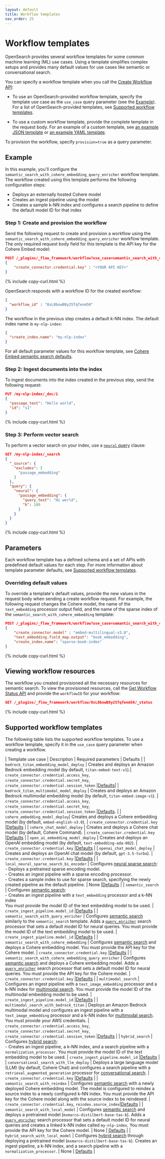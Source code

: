 ```yaml
---
layout: default
title: Workflow templates
nav_order: 25
---
```


# Workflow templates

OpenSearch provides several workflow templates for some common machine learning (ML) use cases. Using a template simplifies complex setups and provides many default values for use cases like semantic or conversational search. 

You can specify a workflow template when you call the [Create Workflow API]({{site.url}}{{site.baseurl}}/automating-configurations/api/create-workflow/):

- To use an OpenSearch-provided workflow template, specify the template use case as the `use_case` query parameter (see the [Example](#example)). For a list of OpenSearch-provided templates, see [Supported workflow templates](#supported-workflow-templates).

- To use a custom workflow template, provide the complete template in the request body. For an example of a custom template, see [an example JSON template]({{site.url}}{{site.baseurl}}/automating-configurations/api/create-workflow/#example-request-register-and-deploy-a-remote-model-json) or [an example YAML template]({{site.url}}{{site.baseurl}}/automating-configurations/api/create-workflow/#example-request-register-and-deploy-an-externally-hosted-model-yaml). 

To provision the workflow, specify `provision=true` as a query parameter. 

## Example

In this example, you'll configure the `semantic_search_with_cohere_embedding_query_enricher` workflow template. The workflow created using this template performs the following configuration steps:

- Deploys an externally hosted Cohere model
- Creates an ingest pipeline using the model
- Creates a sample k-NN index and configures a search pipeline to define the default model ID for that index

### Step 1: Create and provision the workflow

Send the following request to create and provision a workflow using the `semantic_search_with_cohere_embedding_query_enricher` workflow template. The only required request body field for this template is the API key for the Cohere Embed model:

```json
POST /_plugins/_flow_framework/workflow?use_case=semantic_search_with_cohere_embedding_query_enricher&provision=true
{
    "create_connector.credential.key" : "<YOUR API KEY>"
}
```
{% include copy-curl.html %}

OpenSearch responds with a workflow ID for the created workflow:

```json
{
  "workflow_id" : "8xL8bowB8y25Tqfenm50"
}
```

The workflow in the previous step creates a default k-NN index. The default index name is `my-nlp-index`:

```json
{
  "create_index.name": "my-nlp-index"
}
```

For all default parameter values for this workflow template, see [Cohere Embed semantic search defaults](https://github.com/opensearch-project/flow-framework/blob/2.13/src/main/resources/defaults/cohere-embedding-semantic-search-defaults.json).

### Step 2: Ingest documents into the index 

To ingest documents into the index created in the previous step, send the following request:

```json
PUT /my-nlp-index/_doc/1
{
  "passage_text": "Hello world",
  "id": "s1"
}
```
{% include copy-curl.html %}

### Step 3: Perform vector search

To perform a vector search on your index, use a [`neural` query]({{site.url}}{{site.baseurl}}/query-dsl/specialized/neural/) clause:

```json
GET /my-nlp-index/_search
{
  "_source": {
    "excludes": [
      "passage_embedding"
    ]
  },
  "query": {
    "neural": {
      "passage_embedding": {
        "query_text": "Hi world",
        "k": 100
      }
    }
  }
}
```
{% include copy-curl.html %}

## Parameters

Each workflow template has a defined schema and a set of APIs with predefined default values for each step. For more information about template parameter defaults, see [Supported workflow templates](#supported-workflow-templates).

### Overriding default values

To override a template's default values, provide the new values in the request body when sending a create workflow request. For example, the following request changes the Cohere model, the name of the `text_embedding` processor output field, and the name of the sparse index of the `semantic_search_with_cohere_embedding` template:

```json
POST /_plugins/_flow_framework/workflow?use_case=semantic_search_with_cohere_embedding
{
    "create_connector.model" : "embed-multilingual-v3.0",
    "text_embedding.field_map.output": "book_embedding",
    "create_index.name": "sparse-book-index"
}
```
{% include copy-curl.html %}

## Viewing workflow resources

The workflow you created provisioned all the necessary resources for semantic search. To view the provisioned resources, call the [Get Workflow Status API]({{site.url}}{{site.baseurl}}/automating-configurations/api/get-workflow-status/) and provide the `workflowID` for your workflow:

```json
GET /_plugins/_flow_framework/workflow/8xL8bowB8y25Tqfenm50/_status
```
{% include copy-curl.html %}

## Supported workflow templates

The following table lists the supported workflow templates. To use a workflow template, specify it in the `use_case` query parameter when creating a workflow.

| Template use case  | Description | Required parameters | Defaults |
| `bedrock_titan_embedding_model_deploy`  | Creates and deploys an Amazon Bedrock embedding model (by default, `titan-embed-text-v1`).| `create_connector.credential.access_key`, `create_connector.credential.secret_key`, `create_connector.credential.session_token` |[Defaults](https://github.com/opensearch-project/flow-framework/blob/2.13/src/main/resources/defaults/bedrock-titan-embedding-defaults.json)|
| `bedrock_titan_multimodal_model_deploy` | Creates and deploys an Amazon Bedrock multimodal embedding model (by default, `titan-embed-image-v1`).  | `create_connector.credential.access_key`, `create_connector.credential.secret_key`, `create_connector.credential.session_token` |[Defaults](https://github.com/opensearch-project/flow-framework/blob/2.13/src/main/resources/defaults/bedrock-titan-multimodal-defaults.json). |
| `cohere_embedding_model_deploy`| Creates and deploys a Cohere embedding model (by default, `embed-english-v3.0`).   | `create_connector.credential.key`         |[Defaults](https://github.com/opensearch-project/flow-framework/blob/2.13/src/main/resources/defaults/cohere-embedding-defaults.json)                  |
| `cohere_chat_model_deploy` | Creates and deploys a Cohere chat model (by default, Cohere Command).     | `create_connector.credential.key`         |[Defaults](https://github.com/opensearch-project/flow-framework/blob/2.13/src/main/resources/defaults/cohere-chat-defaults.json)                  |
| `open_ai_embedding_model_deploy` | Creates and deploys an OpenAI embedding model (by default, `text-embedding-ada-002`).  | `create_connector.credential.key`         |[Defaults](https://github.com/opensearch-project/flow-framework/blob/2.13/src/main/resources/defaults/openai-embedding-defaults.json)                  |
| `openai_chat_model_deploy`  | Creates and deploys an OpenAI chat model (by default, `gpt-3.5-turbo`).   | `create_connector.credential.key`         |[Defaults](https://github.com/opensearch-project/flow-framework/blob/2.13/src/main/resources/defaults/openai-chat-defaults.json)                  |
| `local_neural_sparse_search_bi_encoder`  | Configures [neural sparse search]({{site.url}}{{site.baseurl}}/search-plugins/neural-sparse-search/): <br> - Deploys a pretrained sparse encoding model.<br> - Creates an ingest pipeline with a sparse encoding processor. <br> - Creates a sample index to use for sparse search, specifying the newly created pipeline as the default pipeline.  | None            |[Defaults](https://github.com/opensearch-project/flow-framework/blob/2.13/src/main/resources/defaults/local-sparse-search-biencoder-defaults.json)                  |
| `semantic_search`                                      | Configures [semantic search]({{site.url}}{{site.baseurl}}/search-plugins/semantic-search/): <br> - Creates an ingest pipeline with a `text_embedding` processor and a k-NN index <br> You must provide the model ID of the text embedding model to be used. | `create_ingest_pipeline.model_id`        |[Defaults](https://github.com/opensearch-project/flow-framework/blob/2.13/src/main/resources/defaults/semantic-search-defaults.json)                  |
| `semantic_search_with_query_enricher` | Configures [semantic search]({{site.url}}{{site.baseurl}}/search-plugins/semantic-search/) similarly to the `semantic_search` template. Adds a [`query_enricher`]({{site.url}}{{site.baseurl}}/search-plugins/search-pipelines/neural-query-enricher/) search processor that sets a default model ID for neural queries. You must provide the model ID of the text embedding model to be used. | `create_ingest_pipeline.model_id`        |[Defaults](https://github.com/opensearch-project/flow-framework/blob/2.13/src/main/resources/defaults/semantic-search-query-enricher-defaults.json)                  |
| `semantic_search_with_cohere_embedding` | Configures [semantic search]({{site.url}}{{site.baseurl}}/search-plugins/semantic-search/) and deploys a Cohere embedding model. You must provide the API key for the Cohere model.  | `create_connector.credential.key`         |[Defaults](https://github.com/opensearch-project/flow-framework/blob/2.13/src/main/resources/defaults/cohere-embedding-semantic-search-defaults.json)                  |
| `semantic_search_with_cohere_embedding_query_enricher` | Configures [semantic search]({{site.url}}{{site.baseurl}}/search-plugins/semantic-search/) and deploys a Cohere embedding model. Adds a [`query_enricher`]({{site.url}}{{site.baseurl}}/search-plugins/search-pipelines/neural-query-enricher/) search processor that sets a default model ID for neural queries. You must provide the API key for the Cohere model.  | `create_connector.credential.key`         |[Defaults](https://github.com/opensearch-project/flow-framework/blob/2.13/src/main/resources/defaults/cohere-embedding-semantic-search-with-query-enricher-defaults.json)                  |
| `multimodal_search`  | Configures an ingest pipeline with a `text_image_embedding` processor and a k-NN index for [multimodal search]({{site.url}}{{site.baseurl}}/search-plugins/multimodal-search/). You must provide the model ID of the multimodal embedding model to be used. | `create_ingest_pipeline.model_id`       |[Defaults](https://github.com/opensearch-project/flow-framework/blob/2.13/src/main/resources/defaults/multi-modal-search-defaults.json)                  |
| `multimodal_search_with_bedrock_titan`    | Deploys an Amazon Bedrock multimodal model and configures an ingest pipeline with a `text_image_embedding` processor and a k-NN index for [multimodal search]({{site.url}}{{site.baseurl}}/search-plugins/multimodal-search/). You must provide your AWS credentials. | `create_connector.credential.access_key`, `create_connector.credential.secret_key`, `create_connector.credential.session_token` |[Defaults](https://github.com/opensearch-project/flow-framework/blob/2.13/src/main/resources/defaults/multimodal-search-bedrock-titan-defaults.json)                  |
| `hybrid_search`  | Configures [hybrid search]({{site.url}}{{site.baseurl}}/search-plugins/hybrid-search/): <br> - Creates an ingest pipeline, a k-NN index, and a search pipeline with a `normalization_processor`. You must provide the model ID of the text embedding model to be used. | `create_ingest_pipeline.model_id`        |[Defaults](https://github.com/opensearch-project/flow-framework/blob/2.13/src/main/resources/defaults/hybrid-search-defaults.json)                  |
| `conversational_search_with_llm_deploy`  | Deploys a large language model (LLM) (by default, Cohere Chat) and configures a search pipeline with a `retrieval_augmented_generation` processor for [conversational search]({{site.url}}{{site.baseurl}}/search-plugins/conversational-search/).  | `create_connector.credential.key`  |[Defaults](https://github.com/opensearch-project/flow-framework/blob/2.13/src/main/resources/defaults/conversational-search-defaults.json) |
| `semantic_search_with_reindex`  | Configures [semantic search]({{site.url}}{{site.baseurl}}/search-plugins/semantic-search/) with a newly deployed Cohere embedding model. The model is configured to reindex a source index to a newly configured k-NN index. You must provide the API key for the Cohere model along with the source index to be reindexed. | `create_connector.credential.key`, `reindex.source_index`|[Defaults](https://github.com/opensearch-project/flow-framework/blob/main/src/main/resources/defaults/semantic-search-with-reindex-defaults.json) |
| `semantic_search_with_local_model`  | Configures [semantic search]({{site.url}}{{site.baseurl}}/search-plugins/semantic-search/) and deploys a pretrained model (`msmarco-distilbert-base-tas-b`). Adds a [`query_enricher`]({{site.url}}{{site.baseurl}}/search-plugins/search-pipelines/neural-query-enricher/) search processor that sets a default model ID for neural queries and creates a linked k-NN index called `my-nlp-index`. You must provide the API key for the Cohere model.  | None  | [Defaults](https://github.com/opensearch-project/flow-framework/blob/main/src/main/resources/defaults/semantic-search-with-local-model-defaults.json) |
| `hybrid_search_with_local_model`  | Configures [hybrid search]({{site.url}}{{site.baseurl}}/search-plugins/hybrid-search/) through deploying a pretrained model (`msmarco-distilbert-base-tas-b`). Creates an ingest pipeline, a k-NN index, and a search pipeline with a `normalization_processor`.  | None  | [Defaults](https://github.com/opensearch-project/flow-framework/blob/main/src/main/resources/defaults/hybrid-search-with-local-model-defaults.json) |


